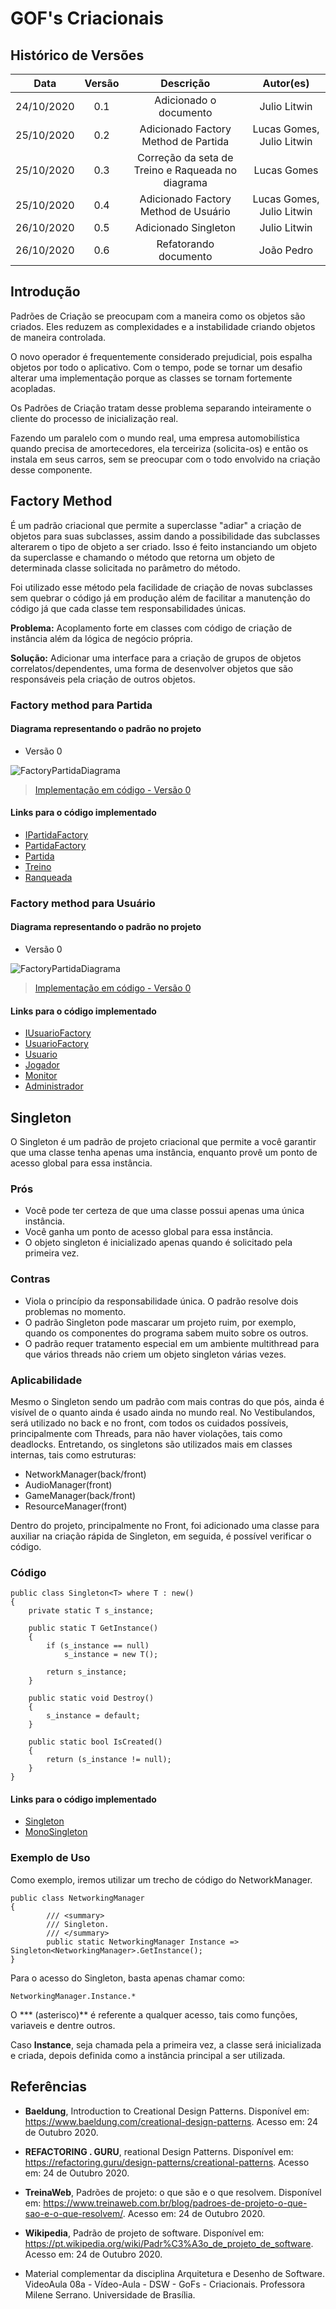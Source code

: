 # GOF's Criacionais

## Histórico de Versões

|   Data   | Versão |           Descrição           |             Autor(es)              |
|:--------:|:------:|:-----------------------------:|:----------------------------------:|
| 24/10/2020 | 0.1 | Adicionado o documento | Julio Litwin |
| 25/10/2020 | 0.2 | Adicionado Factory Method de Partida | Lucas Gomes, Julio Litwin |
| 25/10/2020 | 0.3 | Correção da seta de Treino e Raqueada no diagrama | Lucas Gomes |
| 25/10/2020 | 0.4 | Adicionado Factory Method de Usuário | Lucas Gomes, Julio Litwin |
| 26/10/2020 | 0.5 | Adicionado Singleton | Julio Litwin |
| 26/10/2020 | 0.6 | Refatorando documento | João Pedro |

## Introdução

Padrões de Criação se preocupam com a maneira como os objetos são criados. Eles reduzem as complexidades e a instabilidade criando objetos de maneira controlada.

O novo operador é frequentemente considerado prejudicial, pois espalha objetos por todo o aplicativo. Com o tempo, pode se tornar um desafio alterar uma implementação porque as classes se tornam fortemente acopladas.

Os Padrões de Criação tratam desse problema separando inteiramente o cliente do processo de inicialização real.

Fazendo um paralelo com o mundo real, uma empresa automobilística quando precisa de amortecedores, ela terceiriza (solicita-os) e então os instala em seus carros, sem se preocupar com o todo envolvido na criação desse componente.

## Factory Method
É um padrão criacional que permite a superclasse "adiar" a criação de objetos para suas subclasses, assim dando a possibilidade das subclasses alterarem o tipo de objeto a ser criado. Isso é feito instanciando um objeto da superclasse e chamando o método que retorna um objeto de determinada classe solicitada no parâmetro do método. 

Foi utilizado esse método pela facilidade de criação de novas subclasses sem quebrar o código já em produção além de facilitar a manutenção do código já que cada classe tem responsabilidades únicas.

**Problema:** Acoplamento forte em classes com código de criação de instância além da lógica de negócio própria.

**Solução:** Adicionar uma interface para a criação de grupos de objetos correlatos/dependentes, uma forma de desenvolver objetos que são responsáveis pela criação de outros objetos.


### Factory method para Partida
#### Diagrama representando o padrão no projeto
- Versão 0

![FactoryPartidaDiagrama](../img/diagramas/factory_method_partida_v0.png)

> [Implementação em código - Versão 0](./codigos/factory_partida_codigo_v0.md)

#### Links para o código implementado
- [IPartidaFactory](https://github.com/UnBArqDsw/2020.1_G4_Vestibulandos_Backend/blob/master/GameServer/Interfaces/IPartidaFactory.cs)
- [PartidaFactory](https://github.com/UnBArqDsw/2020.1_G4_Vestibulandos_Backend/blob/master/GameServer/Patterns/PartidaFactory.cs)
- [Partida](https://github.com/UnBArqDsw/2020.1_G4_Vestibulandos_Backend/blob/master/GameServer/Entities/Partida.cs)
- [Treino](https://github.com/UnBArqDsw/2020.1_G4_Vestibulandos_Backend/blob/master/GameServer/Entities/Treino.cs)
- [Ranqueada](https://github.com/UnBArqDsw/2020.1_G4_Vestibulandos_Backend/blob/master/GameServer/Entities/Ranqueada.cs)


### Factory method para Usuário
#### Diagrama representando o padrão no projeto
- Versão 0

![FactoryPartidaDiagrama](../img/diagramas/factory_method_usuario_v0.png)

> [Implementação em código - Versão 0](./codigos/factory_usuario_codigo_v0.md)

#### Links para o código implementado
- [IUsuarioFactory](https://github.com/UnBArqDsw/2020.1_G4_Vestibulandos_Backend/blob/master/GameServer/Interfaces/IUsuarioFactory.cs)
- [UsuarioFactory](https://github.com/UnBArqDsw/2020.1_G4_Vestibulandos_Backend/blob/master/GameServer/Patterns/UsuarioFactory.cs)
- [Usuario](https://github.com/UnBArqDsw/2020.1_G4_Vestibulandos_Backend/blob/master/GameServer/Entities/Usuario.cs)
- [Jogador](https://github.com/UnBArqDsw/2020.1_G4_Vestibulandos_Backend/blob/master/GameServer/Entities/Jogador.cs)
- [Monitor](https://github.com/UnBArqDsw/2020.1_G4_Vestibulandos_Backend/blob/master/GameServer/Entities/Monitor.cs)
- [Administrador](https://github.com/UnBArqDsw/2020.1_G4_Vestibulandos_Backend/blob/master/GameServer/Entities/Administrador.cs)

## Singleton

O Singleton é um padrão de projeto criacional que permite a você garantir que uma classe tenha apenas uma instância, enquanto provê um ponto de acesso global para essa instância.

### Prós 
- Você pode ter certeza de que uma classe possui apenas uma única instância.
- Você ganha um ponto de acesso global para essa instância.
- O objeto singleton é inicializado apenas quando é solicitado pela primeira vez.

### Contras
- Viola o princípio da responsabilidade única. O padrão resolve dois problemas no momento.
- O padrão Singleton pode mascarar um projeto ruim, por exemplo, quando os componentes do programa sabem muito sobre os outros.
- O padrão requer tratamento especial em um ambiente multithread para que vários threads não criem um objeto singleton várias vezes.

### Aplicabilidade
Mesmo o Singleton sendo um padrão com mais contras do que pós, ainda é visível de o quanto ainda é usado ainda no mundo real. No Vestibulandos, será utilizado no back e no front, com todos os cuidados possíveis, principalmente com Threads, para não haver violações, tais como deadlocks. Entretando, os singletons são utilizados mais em classes internas, tais como estruturas: 

- NetworkManager(back/front)
- AudioManager(front)
- GameManager(back/front)
- ResourceManager(front)

Dentro do projeto, principalmente no Front, foi adicionado uma classe para auxiliar na criação rápida de Singleton, em seguida, é possível verificar o código.

### Código

```
public class Singleton<T> where T : new()
{
    private static T s_instance;

    public static T GetInstance()
    {
        if (s_instance == null) 
            s_instance = new T();

        return s_instance;
    }

    public static void Destroy()
    {
        s_instance = default;
    }

    public static bool IsCreated()
    {
        return (s_instance != null);
    }
}
```

#### Links para o código implementado
- [Singleton](https://github.com/UnBArqDsw/2020.1_G4_Vestibulandos_Frontend/blob/master/Vestibulandos/Assets/Scripts/Utils/Singletons/Singleton.cs)
- [MonoSingleton](https://github.com/UnBArqDsw/2020.1_G4_Vestibulandos_Frontend/blob/master/Vestibulandos/Assets/Scripts/Utils/Singletons/MonoSingleton.cs)

### Exemplo de Uso
Como exemplo, iremos utilizar um trecho de código do NetworkManager.

```
public class NetworkingManager
{
        /// <summary>
        /// Singleton.
        /// </summary>
        public static NetworkingManager Instance => Singleton<NetworkingManager>.GetInstance();
}
```

Para o acesso do Singleton, basta apenas chamar como:

```
NetworkingManager.Instance.*
```

O *** (asterisco)** é referente a qualquer acesso, tais como funções, variaveis e dentre outros.

Caso **Instance**, seja chamada pela a primeira vez, a classe será inicializada e criada, depois definida como a instância principal a ser utilizada.

## Referências

- **Baeldung**, Introduction to Creational Design Patterns. Disponível em: <https://www.baeldung.com/creational-design-patterns>. Acesso em: 24 de Outubro 2020.

- **REFACTORING . GURU**, reational Design Patterns. Disponível em: <https://refactoring.guru/design-patterns/creational-patterns>. Acesso em: 24 de Outubro 2020.

- **TreinaWeb**, Padrões de projeto: o que são e o que resolvem. Disponível em: <https://www.treinaweb.com.br/blog/padroes-de-projeto-o-que-sao-e-o-que-resolvem/>. Acesso em: 24 de Outubro 2020.

- **Wikipedia**, Padrão de projeto de software. Disponível em: <https://pt.wikipedia.org/wiki/Padr%C3%A3o_de_projeto_de_software>. Acesso em: 24 de Outubro 2020.

- Material complementar da disciplina Arquitetura e Desenho de Software. VideoAula 08a - Vídeo-Aula - DSW - GoFs - Criacionais. Professora Milene Serrano. Universidade de Brasília.
